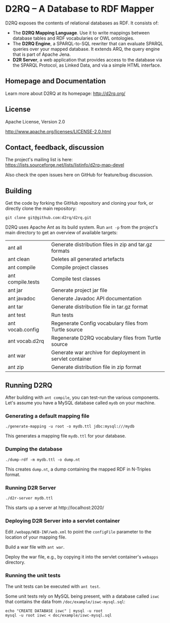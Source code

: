 # D2RQ – A Database to RDF Mapper

D2RQ exposes the contents of relational databases as RDF. It consists of:

* The **D2RQ Mapping Language**. Use it to write mappings between database tables and RDF vocabularies or OWL ontologies.
* The **D2RQ Engine**, a SPARQL-to-SQL rewriter that can evaluate SPARQL queries over your mapped database. It extends ARQ, the query engine that is part of Apache Jena.
* **D2R Server**, a web application that provides access to the database via the SPARQL Protocol, as Linked Data, and via a simple HTML interface.

## Homepage and Documentation

Learn more about D2RQ at its homepage: http://d2rq.org/

## License

Apache License, Version 2.0

http://www.apache.org/licenses/LICENSE-2.0.html

## Contact, feedback, discussion

The project's mailing list is here:
https://lists.sourceforge.net/lists/listinfo/d2rq-map-devel

Also check the open issues here on GitHub for feature/bug discussion.

## Building

Get the code by forking the GitHub repository and cloning your fork, or directly clone the main repository:

```git clone git@github.com:d2rq/d2rq.git```

D2RQ uses Apache Ant as its build system. Run `ant -p` from the project's main directory to get an overview of available targets:

<table>
<tr><td>ant all</td><td>Generate distribution files in zip and tar.gz formats</td></tr>
<tr><td>ant clean</td><td>Deletes all generated artefacts</td></tr>
<tr><td>ant compile</td><td>Compile project classes</td></tr>
<tr><td>ant compile.tests</td><td>Compile test classes</td></tr>
<tr><td>ant jar</td><td>Generate project jar file</td></tr>
<tr><td>ant javadoc</td><td>Generate Javadoc API documentation</td></tr>
<tr><td>ant tar</td><td>Generate distribution file in tar.gz format</td></tr>
<tr><td>ant test</td><td>Run tests</td></tr>
<tr><td>ant vocab.config</td><td>Regenerate Config vocabulary files from Turtle source</td></tr>
<tr><td>ant vocab.d2rq</td><td>Regenerate D2RQ vocabulary files from Turtle source</td></tr>
<tr><td>ant war</td><td>Generate war archive for deployment in servlet container</td></tr>
<tr><td>ant zip</td><td>Generate distribution file in zip format</td></tr>
</table>

## Running D2RQ

After building with `ant compile`, you can test-run the various components. Let's assume you have a MySQL database called `mydb` on your machine.

### Generating a default mapping file

```./generate-mapping -u root -o mydb.ttl jdbc:mysql:///mydb```

This generates a mapping file `mydb.ttl` for your database.

### Dumping the database

```./dump-rdf -m mydb.ttl -o dump.nt```

This creates `dump.nt`, a dump containing the mapped RDF in N-Triples format.

### Running D2R Server

```./d2r-server mydb.ttl```

This starts up a server at http://localhost:2020/

### Deploying D2R Server into a servlet container

Edit `/webapp/WEB-INF/web.xml` to point the `configFile` parameter to the location of your mapping file.

Build a war file with `ant war`.

Deploy the war file, e.g., by copying it into the servlet container's `webapps` directory.

### Running the unit tests

The unit tests can be executed with `ant test`.

Some unit tests rely on MySQL being present, with a database called `iswc` that contains the data from `/doc/example/iswc-mysql.sql`:

    echo "CREATE DATABASE iswc" | mysql -u root
    mysql -u root iswc < doc/example/iswc-mysql.sql
